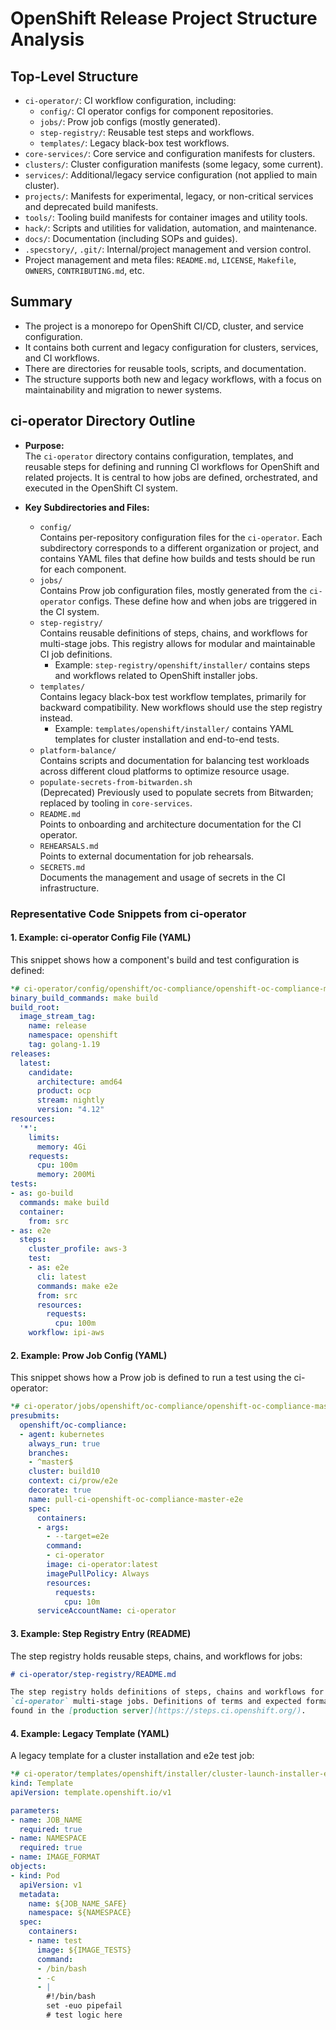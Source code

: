 # OpenShift Release Project Structure Analysis

## Top-Level Structure
- `ci-operator/`: CI workflow configuration, including:
    - `config/`: CI operator configs for component repositories.
    - `jobs/`: Prow job configs (mostly generated).
    - `step-registry/`: Reusable test steps and workflows.
    - `templates/`: Legacy black-box test workflows.
- `core-services/`: Core service and configuration manifests for clusters.
- `clusters/`: Cluster configuration manifests (some legacy, some current).
- `services/`: Additional/legacy service configuration (not applied to main cluster).
- `projects/`: Manifests for experimental, legacy, or non-critical services and deprecated build manifests.
- `tools/`: Tooling build manifests for container images and utility tools.
- `hack/`: Scripts and utilities for validation, automation, and maintenance.
- `docs/`: Documentation (including SOPs and guides).
- `.specstory/`, `.git/`: Internal/project management and version control.
- Project management and meta files: `README.md`, `LICENSE`, `Makefile`, `OWNERS`, `CONTRIBUTING.md`, etc.

## Summary
- The project is a monorepo for OpenShift CI/CD, cluster, and service configuration.
- It contains both current and legacy configuration for clusters, services, and CI workflows.
- There are directories for reusable tools, scripts, and documentation.
- The structure supports both new and legacy workflows, with a focus on maintainability and migration to newer systems.

## ci-operator Directory Outline

- **Purpose:**  
  The `ci-operator` directory contains configuration, templates, and reusable steps for defining and running CI workflows for OpenShift and related projects. It is central to how jobs are defined, orchestrated, and executed in the OpenShift CI system.

- **Key Subdirectories and Files:**
    - `config/`  
      Contains per-repository configuration files for the `ci-operator`. Each subdirectory corresponds to a different organization or project, and contains YAML files that define how builds and tests should be run for each component.
    - `jobs/`  
      Contains Prow job configuration files, mostly generated from the `ci-operator` configs. These define how and when jobs are triggered in the CI system.
    - `step-registry/`  
      Contains reusable definitions of steps, chains, and workflows for multi-stage jobs. This registry allows for modular and maintainable CI job definitions.
        - Example: `step-registry/openshift/installer/` contains steps and workflows related to OpenShift installer jobs.
    - `templates/`  
      Contains legacy black-box test workflow templates, primarily for backward compatibility. New workflows should use the step registry instead.
        - Example: `templates/openshift/installer/` contains YAML templates for cluster installation and end-to-end tests.
    - `platform-balance/`  
      Contains scripts and documentation for balancing test workloads across different cloud platforms to optimize resource usage.
    - `populate-secrets-from-bitwarden.sh`  
      (Deprecated) Previously used to populate secrets from Bitwarden; replaced by tooling in `core-services`.
    - `README.md`  
      Points to onboarding and architecture documentation for the CI operator.
    - `REHEARSALS.md`  
      Points to external documentation for job rehearsals.
    - `SECRETS.md`  
      Documents the management and usage of secrets in the CI infrastructure.

### Representative Code Snippets from ci-operator

#### 1. Example: ci-operator Config File (YAML)
This snippet shows how a component's build and test configuration is defined:

```yaml
*# ci-operator/config/openshift/oc-compliance/openshift-oc-compliance-master.yaml*
binary_build_commands: make build
build_root:
  image_stream_tag:
    name: release
    namespace: openshift
    tag: golang-1.19
releases:
  latest:
    candidate:
      architecture: amd64
      product: ocp
      stream: nightly
      version: "4.12"
resources:
  '*':
    limits:
      memory: 4Gi
    requests:
      cpu: 100m
      memory: 200Mi
tests:
- as: go-build
  commands: make build
  container:
    from: src
- as: e2e
  steps:
    cluster_profile: aws-3
    test:
    - as: e2e
      cli: latest
      commands: make e2e
      from: src
      resources:
        requests:
          cpu: 100m
    workflow: ipi-aws
```

#### 2. Example: Prow Job Config (YAML)
This snippet shows how a Prow job is defined to run a test using the ci-operator:

```yaml
*# ci-operator/jobs/openshift/oc-compliance/openshift-oc-compliance-master-presubmits.yaml*
presubmits:
  openshift/oc-compliance:
  - agent: kubernetes
    always_run: true
    branches:
    - ^master$
    cluster: build10
    context: ci/prow/e2e
    decorate: true
    name: pull-ci-openshift-oc-compliance-master-e2e
    spec:
      containers:
      - args:
        - --target=e2e
        command:
        - ci-operator
        image: ci-operator:latest
        imagePullPolicy: Always
        resources:
          requests:
            cpu: 10m
      serviceAccountName: ci-operator
```

#### 3. Example: Step Registry Entry (README)
The step registry holds reusable steps, chains, and workflows for jobs:

```markdown
# ci-operator/step-registry/README.md

The step registry holds definitions of steps, chains and workflows for re-use in
`ci-operator` multi-stage jobs. Definitions of terms and expected format can be
found in the [production server](https://steps.ci.openshift.org/).
```

#### 4. Example: Legacy Template (YAML)
A legacy template for a cluster installation and e2e test job:

```yaml
*# ci-operator/templates/openshift/installer/cluster-launch-installer-e2e.yaml*
kind: Template
apiVersion: template.openshift.io/v1

parameters:
- name: JOB_NAME
  required: true
- name: NAMESPACE
  required: true
- name: IMAGE_FORMAT
objects:
- kind: Pod
  apiVersion: v1
  metadata:
    name: ${JOB_NAME_SAFE}
    namespace: ${NAMESPACE}
  spec:
    containers:
    - name: test
      image: ${IMAGE_TESTS}
      command:
      - /bin/bash
      - -c
      - |
        #!/bin/bash
        set -euo pipefail
        # test logic here
``` 
